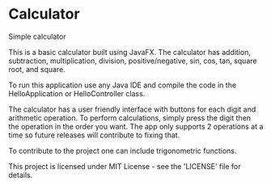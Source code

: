 # Calculator
Simple calculator

This is a basic calculator built using JavaFX. The calculator has addition, subtraction, multiplication, division, positive/negative, sin, cos, tan, square root,
and square.

To run this application use any Java IDE and compile the code in the HelloApplication or HelloController class. 

The calculator has a user friendly interface with buttons for each digit and arithmetic operation. To perform calculations, simply press the digit then the operation
in the order you want. The app only supports 2 operations at a time so future releases will contribute to fixing that.

To contribute to the project one can include trigonometric functions. 

This project is licensed under MIT License - see the 'LICENSE' file for details.
